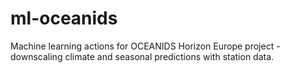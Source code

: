 # ml-oceanids
Machine learning actions for OCEANIDS Horizon Europe project - downscaling climate and seasonal predictions with station data.
